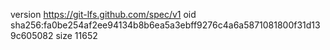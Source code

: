 version https://git-lfs.github.com/spec/v1
oid sha256:fa0be254af2ee94134b8b6ea5a3ebff9276c4a6a5871081800f31d139c605082
size 11652
